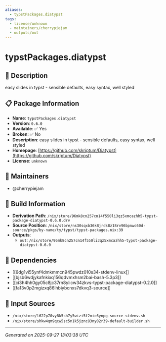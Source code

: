 ```yaml
---
aliases:
  - typstPackages.diatypst
tags:
  - license/unknown
  - maintainers/cherrypiejam
  - outputs/out
---
```


# typstPackages.diatypst

## 📝 Description

easy slides in typst - sensible defaults, easy syntax, well styled

## 📋 Package Information

- **Name**: `typstPackages.diatypst`
- **Version**: `0.6.0`
- **Available**: ✅ Yes
- **Broken**: ✅ No
- **Description**: easy slides in typst - sensible defaults, easy syntax, well styled
- **Homepage**: [https://github.com/skriptum/Diatypst](https://github.com/skriptum/Diatypst)
- **License**: `unknown`
## 👥 Maintainers

- @cherrypiejam


## 🔧 Build Information

- **Derivation Path**: `/nix/store/96mk8cn257cn14f550li3qz5xmcazhh5-typst-package-diatypst-0.6.0.drv`
- **Source Position**: `/nix/store/ns30sqxb36k8jrds8z18rv96bpnwc60d-source/pkgs/by-name/ty/typst/typst-packages.nix:39`
- **Outputs**:
  - `out`:  `/nix/store/96mk8cn257cn14f550li3qz5xmcazhh5-typst-package-diatypst-0.6.0`

## 🔗 Dependencies

- [[6dg1vi55ynf4dmkmmcn945pwdz010s34-stdenv-linux]]
- [[bjsb6wdjykafnkixq156qdvmxhsm2bai-bash-5.3p3]]
- [[ci3h4hh0gy05c8jc37rn8ylicw34zkvs-typst-package-diatypst-0.2.0]]
- [[fa13v0p2mgizxq86lhbiybcnxs7dkvq3-source]]

## 📁 Input Sources

- `/nix/store/l622p70vy8k5sh7y5wizi5f2mic6ynpg-source-stdenv.sh`
- `/nix/store/shkw4qm9qcw5sc5n1k5jznc83ny02r39-default-builder.sh`

---
*Generated on 2025-09-27 13:03:38 UTC*
